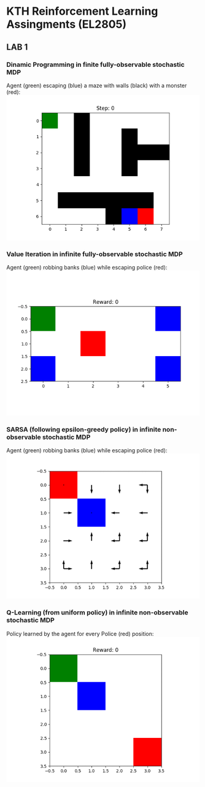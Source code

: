 # KTH Reinforcement Learning Assingments (EL2805)

## LAB 1

### Dinamic Programming in finite fully-observable stochastic MDP
Agent (green) escaping (blue) a maze with walls (black) with a monster (red): 
![](lab_1/figures/gifs/p1a_run_test.gif)

### Value Iteration in infinite fully-observable stochastic MDP
Agent (green) robbing banks (blue) while escaping police (red): 
![](lab_1/figures/gifs/p2b_run_test.gif)

### SARSA (following epsilon-greedy policy) in infinite non-observable stochastic MDP
Agent (green) robbing banks (blue) while escaping police (red): 
![](lab_1/figures/gifs/p3a_policy.gif)

### Q-Learning (from uniform policy) in infinite non-observable stochastic MDP
Policy learned by the agent for every Police (red) position:
![](lab_1/figures/gifs/p3a_run_test.gif)
